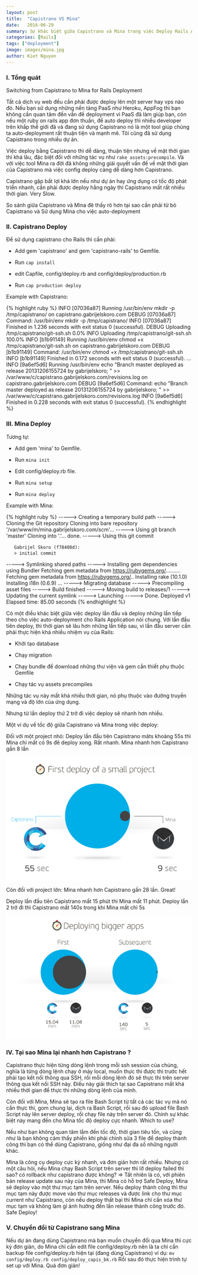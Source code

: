 ```yaml
---
layout: post
title:  "Capistrano VS Mina"
date:   2016-06-29
summary: Sự khác biệt giữa Capistrano và Mina trong việc Deploy Rails Application
categories: [Rails]
tags: ["deployment"]
image: images/mina.jpg
author: Kiet Nguyen
---
```


### I. Tổng quát

Switching from Capistrano to Mina for Rails Deployment

Tất cả dịch vụ web đều cần phải được deploy lên một server hay vps nào đó. Nếu bạn sử dụng những nền tảng PaaS như Heroku, AppFog thì bạn không cần quan tâm đến vấn đề deployment vì PaaS đã làm giúp bạn, còn nếu một ruby on rails app đơn thuần, để auto deploy thì nhiều developer trên khắp thế giới đã và đang sử dụng Capistrano nó là một tool giúp chúng ta auto-deployment rất thuận tiện và mạnh mẽ. Tôi cũng đã sử dụng Capistrano trong nhiều dự án.

Việc deploy bằng Capistrano thì dễ dàng, thuận tiện nhưng về mặt thời gian thì khá lâu, đặc biệt đối với những tác vụ như `rake assets:precompile`. Và với việc tool Mina ra đời đã không những giải quyết vấn đề về mặt thời gian của Capistrano mà việc config deploy càng dễ dàng hơn Capistrano.

Capistrano gặp bất lợi khá lớn nếu như dự án hay ứng dụng có tốc độ phát triển nhanh, cần phải được deploy hằng ngày thì Capistrano mất rất nhiều thời gian. Very Slow.

So sánh giữa Capistrano và Mina đê thấy rõ hơn tại sao cần phải từ bỏ Capistrano và Sử dụng Mina cho việc auto-deployment

### II. Capistrano Deploy

Để sử dụng capistrano cho Rails thì cần phải:

- Add gem 'capistrano' and gem 'capistrano-rails' to Gemfile.

- Run `cap install`

- edit Capfile, config/deploy.rb and config/deploy/production.rb

- Run `cap production deploy`

Example with Capistrano:

{% highlight ruby %}
INFO [07036a87] Running /usr/bin/env mkdir -p /tmp/capistrano/ on capistrano.gabrijelskoro.com
DEBUG [07036a87] Command: /usr/bin/env mkdir -p /tmp/capistrano/
INFO [07036a87] Finished in 1.236 seconds with exit status 0 (successful).
DEBUG Uploading /tmp/capistrano/git-ssh.sh 0.0%
INFO Uploading /tmp/capistrano/git-ssh.sh 100.0%
INFO [b1b91149] Running /usr/bin/env chmod +x /tmp/capistrano/git-ssh.sh on capistrano.gabrijelskoro.com
DEBUG [b1b91149] Command: /usr/bin/env chmod +x /tmp/capistrano/git-ssh.sh
INFO [b1b91149] Finished in 0.172 seconds with exit status 0 (successful).
...
INFO [9a6ef5d6] Running /usr/bin/env echo "Branch master deployed as release 20131206155724 by gabrijelskoro; " >> /var/www/c/capistrano.gabrijelskoro.com/revisions.log on capistrano.gabrijelskoro.com
DEBUG [9a6ef5d6] Command: echo "Branch master deployed as release 20131206155724 by gabrijelskoro; " >> /var/www/c/capistrano.gabrijelskoro.com/revisions.log
INFO [9a6ef5d6] Finished in 0.228 seconds with exit status 0 (successful).
{% endhighlight %}

### III. Mina Deploy

Tương tự:

- Add gem 'mina' to Gemfile.

- Run `mina init`

- Edit config/deploy.rb file.

- Run `mina setup`

- Run `mina deploy`

Example with Mina:

{% highlight ruby %}
-----> Creating a temporary build path
-----> Cloning the Git repository
       Cloning into bare repository '/var/www/m/mina.gabrijelskoro.com/scm'...
-----> Using git branch 'master'
       Cloning into '.'...
       done.
-----> Using this git commit

       Gabrijel Skoro (f78408d):
       > initial commit

-----> Symlinking shared paths
-----> Installing gem dependencies using Bundler
       Fetching gem metadata from https://rubygems.org/..........
       Fetching gem metadata from https://rubygems.org/..
       Installing rake (10.1.0)
       Installing i18n (0.6.9)
       ...
-----> Migrating database
-----> Precompiling asset files
-----> Build finished
-----> Moving build to releases/1
-----> Updating the current symlink
-----> Launching
-----> Done. Deployed v1
       Elapsed time: 85.00 seconds
{% endhighlight %}

Có một điều khác biệt giữa việc deploy lần đầu và deploy những lần tiếp theo cho việc auto-deployment cho Rails Application nói chung.
Với lần đầu tiên deploy, thì thời gian sẽ lâu hơn những lần tiếp sau, vì lần đầu server cần phải thực hiện khá nhiều nhiệm vụ của Rails:

- Khởi tạo database

- Chạy migration

- Chạy bundle để download những thư viện và gem cần thiết phụ thuộc Gemfile

- Chạy tác vụ assets precompiles

Những tác vụ này mất khá nhiều thời gian, nó phụ thuộc vào đường truyền mạng và độ lớn của ứng dụng.

Nhưng từ lần deploy thứ 2 trở đi việc deploy sẽ nhanh hơn nhiều.

Một ví dụ về tốc độ giữa Capistrano và Mina trong việc deploy:

Đối với một project nhỏ: Deploy lần đầu tiên Capistrano mâts khoảng 55s thì Mina chỉ mất có 9s đê deploy xong. Rất nhanh. Mina nhanh hơn Capistrano gần 8 lần

![mina-faster-7xtime](/images/mina.jpg)

Còn đối với project lớn: Mina nhanh hơn Capistrano gần 28 lần. Great!

Deploy lần đầu tiên Capistrano mất 15 phút thì Mina mất 11 phút. Deploy lần 2 trở đi thì Capistrano mất 140s trong khi Mina mất chỉ 5s

![mina-faster-7xtime](/images/mina2.jpg)

### IV. Tại sao Mina lại nhanh hơn Capistrano ?

Capistrano thực hiện từng dòng lệnh trong mỗi ssh session của chúng, nghĩa là từng dòng lệnh chạy ở máy local, muốn thực thi được thì trước hết phải tạo kết nối thông qua SSH, rồi mỗi dòng lệnh đó sẽ thực thi trên server thông qua kết nối SSH này. Điều này giải thích tại sao Capistrano mất khá nhiều thời gian để thực thi những dòng lệnh của mình.

Còn đối với Mina, Mina sẽ tạo ra file Bash Script từ tất cả các tác vụ mà nó cần thực thi, gom chung lại, dịch ra Bash Script, rồi sau đó upload file Bash Script này lên server deploy, rồi chạy file này trên server đó. Chính sự khác biệt này mang đến cho Mina tốc độ deploy cực nhanh.
Which to use?

Nếu như bạn không quan tâm lắm đến tốc độ, thời gian tiêu tốn, và  cũng như là bạn không cảm thấy phiền khi phải chỉnh sửa 3 file để deploy thành công thì bạn có thể dùng Capistrano, giống như đại đa số những người khác.

Mina là công cụ deploy cực kỳ nhanh, và đơn giản hơn rất nhiều. Nhưng có một câu hỏi, nếu Mina chạy Bash Script trên server thì lỡ deploy failed thì sao? có rollback như capistrano được không? => Tất nhiên là có, với phiên bản release update sau này của Mina, thì Mina có hỗ trợ Safe Deploy, Mina sẽ deploy vào một thư mục tạm trên server. Nếu deploy thành công thì thư mục tạm này được move vào thư mục releases và được link cho thư mục current như Capistrano, còn nếu deploy thất bại thì Mina chỉ cần xóa thư mục tạm và không làm gỉ ảnh hưởng đến lần release thành công trước đó. Safe Deploy!

### V. Chuyển đổi từ Capistrano sang Mina

Nếu dự án đang dùng Capistrano mà bạn muốn chuyển đồi qua Mina thì cực kỳ đơn giản, do Mina chỉ cần edit file config/deploy.rb nên là ta chỉ cần backup file config/deploy.rb hiện tại (đang dùng Capistrano) ví dụ: `mv config/deploy.rb config/deploy_capis_bk.rb`
Rồi sau đó thực hiện trình tự set up với Mina. Quá đơn giản!
